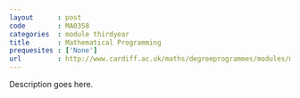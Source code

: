 ```yaml
---
layout      : post
code        : MA0358
categories  : module thirdyear
title       : Mathematical Programming
prequesites : ['None']
url         : http://www.cardiff.ac.uk/maths/degreeprogrammes/modules/ma0358.html
---
```


Description goes here.

